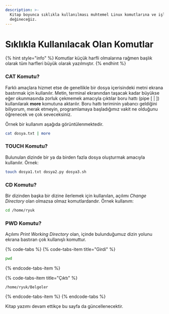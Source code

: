 ```yaml
---
description: >-
  Kitap boyunca sıklıkla kullanılması muhtemel Linux komutlarına ve işlevlerine
  değineceğiz.
---
```


# Sıklıkla Kullanılacak Olan Komutlar

{% hint style="info" %}
Komutlar küçük harfli olmalarına rağmen başlık olarak tüm harfleri büyük olarak yazılmıştır.
{% endhint %}

### CAT Komutu?

Farklı amaçlara hizmet etse de genellikle bir dosya içerisindeki metni ekrana bastırmak için kullanılır. Metin, terminal ekranından taşacak kadar büyükse eğer okunmasında zorluk çekmemek amacıyla çıktılar boru hattı \(pipe \[ \| \]\) kullanılarak **more** komutuna aktarılır. Boru hattı teriminin yabancı geldiğini biliyorum, merak etmeyin, programlamaya başladığımız vakit ne olduğunu öğrenecek ve çok seveceksiniz.

Örnek bir kullanım aşağıda görüntülenmektedir.

```bash
cat dosya.txt | more
```

### TOUCH Komutu?

Bulunulan dizinde bir ya da birden fazla dosya oluşturmak amacıyla kullanılır. Örnek:

```bash
touch dosya1.txt dosya2.py dosya3.sh
```

### CD Komutu?

Bir dizinden başka bir dizine ilerlemek için kullanılan, açılımı _Change Directory_ olan olmazsa olmaz komutlardandır. Örnek kullanım:

```bash
cd /home/ryuk
```

### PWD Komutu?

Açılımı _Print Working Directory_ olan, içinde bulunduğumuz dizin yolunu ekrana bastıran çok kullanışlı komuttur.

{% code-tabs %}
{% code-tabs-item title="Girdi" %}
```bash
pwd
```
{% endcode-tabs-item %}

{% code-tabs-item title="Çıktı" %}
```
/home/ryuk/Belgeler
```
{% endcode-tabs-item %}
{% endcode-tabs %}

Kitap yazımı devam ettikçe bu sayfa da güncellenecektir.

